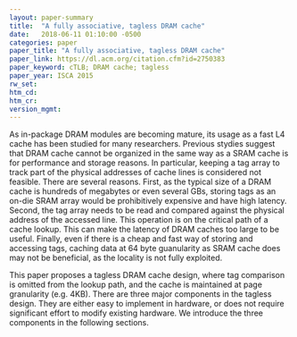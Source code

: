 ```yaml
---
layout: paper-summary
title:  "A fully associative, tagless DRAM cache"
date:   2018-06-11 01:10:00 -0500
categories: paper
paper_title: "A fully associative, tagless DRAM cache"
paper_link: https://dl.acm.org/citation.cfm?id=2750383
paper_keyword: cTLB; DRAM cache; tagless
paper_year: ISCA 2015
rw_set: 
htm_cd: 
htm_cr: 
version_mgmt: 
---
```


As in-package DRAM modules are becoming mature, its usage as a fast L4 cache has been studied for many
researchers. Previous stydies suggest that DRAM cache cannot be organized in the same way as a SRAM cache 
is for performance and storage reasons. In particular, keeping a tag array to track part of the physical 
addresses of cache lines is considered not feasible. There are several reasons. First, as the typical size
of a DRAM cache is hundreds of megabytes or even several GBs, storing tags as an on-die SRAM array would be 
prohibitively expensive and have high latency. Second, the tag array needs to be read and compared against
the physical address of the accessed line. This operation is on the critical path of a cache lookup.
This can make the latency of DRAM caches too large to be useful. Finally, even if there is a cheap and fast 
way of storing and accessing tags, caching data at 64 byte guanularity as SRAM cache does may not be beneficial,
as the locality is not fully exploited.

This paper proposes a tagless DRAM cache design, where tag comparison is omitted from the lookup path, and 
the cache is maintained at page granularity (e.g. 4KB). There are three major components in the tagless design. 
They are either easy to implement in hardware, or does not require significant effort to modify existing hardware.
We introduce the three components in the following sections.